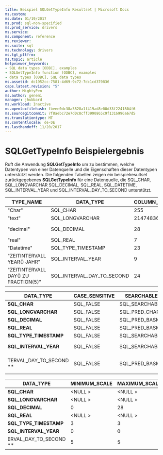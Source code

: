 ```yaml
---
title: Beispiel SQLGetTypeInfo Resultset | Microsoft Docs
ms.custom: 
ms.date: 01/19/2017
ms.prod: sql-non-specified
ms.prod_service: drivers
ms.service: 
ms.component: reference
ms.reviewer: 
ms.suite: sql
ms.technology: drivers
ms.tgt_pltfrm: 
ms.topic: article
helpviewer_keywords:
- SQL data types [ODBC], examples
- SQLGetTypeInfo function [ODBC], examples
- data types [ODBC], SQL data types
ms.assetid: dc1952cc-7581-4d69-9c72-7dc1cd370836
caps.latest.revision: "5"
author: MightyPen
ms.author: genemi
manager: jhubbard
ms.workload: Inactive
ms.openlocfilehash: fbeee0dc38a5828a1f419ad8e00d33f2241804f6
ms.sourcegitcommit: 7f8aebc72e7d0c8cff3990865c9f1316996a67d5
ms.translationtype: MT
ms.contentlocale: de-DE
ms.lasthandoff: 11/20/2017
---
```

# <a name="example-sqlgettypeinfo-result-set"></a>SQLGetTypeInfo Beispielergebnis
Ruft die Anwendung **SQLGetTypeInfo** um zu bestimmen, welche Datentypen von einer Datenquelle und die Eigenschaften dieser Datentypen unterstützt werden. Die folgenden Tabellen zeigen ein beispielresultset zurückgegebenes **SQLGetTypeInfo** für eine Datenquelle, die SQL_CHAR, SQL_LONGVARCHAR SQL_DECIMAL, SQL_REAL, SQL_DATETIME, SQL_INTERVAL_YEAR und SQL_INTERVAL_DAY_TO_SECOND unterstützt.  
  
|TYPE_NAME|DATA_TYPE|COLUMN_SIZE|LITERAL_PREFIX|LITERAL_SUFFIX|CREATE_PARAMS|NULLABLE|  
|----------------|----------------|------------------|---------------------|---------------------|--------------------|--------------|  
|"Char"|SQL_CHAR|255|"'"|"'"|"Length"|SQL_TRUE|  
|"text"|SQL_LONGVARCHAR|2147483647|"'"|"'"|\<NULL >|SQL_TRUE|  
|"decimal"|SQL_DECIMAL|28|\<NULL >|\<NULL >|"Precision,<br />Skala"|SQL_TRUE|  
|"real"|SQL_REAL|7|\<NULL >|\<NULL >|\<NULL >|SQL_TRUE|  
|"Datetime"|SQL_TYPE_TIMESTAMP|23|"'"|"'"|\<NULL >|SQL_TRUE|  
|"ZEITINTERVALL YEAR() JAHR"|SQL_INTERVAL_YEAR|9|"'"|"'"|"Precision"|SQL_TRUE|  
|"ZEITINTERVALL DAY() ZU FRACTION(5)"|SQL_INTERVAL_DAY_TO_SECOND|24|"'"|"'"|"Precision"|SQL_TRUE|  
  
|DATA_TYPE|CASE_SENSITIVE|SEARCHABLE|UNSIGNED_ATTRIBUTE|FIXED_PREC_SCALE|AUTO_UNIQUE_VALUE|LOCAL_TYPE_NAME|  
|----------------|---------------------|----------------|-------------------------|------------------------|-------------------------|-----------------------|  
|**SQL_CHAR**|SQL_FALSE|SQL_SEARCHABLE|\<NULL >|SQL_FALSE|\<NULL >|"Char"|  
|**SQL_LONGVARCHAR**|SQL_FALSE|SQL_PRED_CHAR|\<NULL >|SQL_FALSE|\<NULL >|"text"|  
|**SQL_DECIMAL**|SQL_FALSE|SQL_PRED_BASIC|SQL_FALSE|SQL_FALSE|SQL_FALSE|"decimal"|  
|**SQL_REAL**|SQL_FALSE|SQL_PRED_BASIC|SQL_FALSE|SQL_FALSE|SQL_FALSE|"real"|  
|**SQL_TYPE_TIMESTAMP**|SQL_FALSE|SQL_SEARCHABLE|\<NULL >|SQL_FALSE|\<NULL >|"Datetime"|  
|**SQL_INTERVAL_YEAR**|SQL_FALSE|SQL_SEARCHABLE|\<NULL >|SQL_FALSE|\<NULL >|"ZEITINTERVALL YEAR() JAHR"|  
TERVAL_DAY_TO_SECOND **|SQL_FALSE|SQL_PRED_BASIC|\<NULL >|SQL_FALSE|\<NULL >|"ZEITINTERVALL DAY() ZU FRACTION(5)"|  
  
|DATA_TYPE|MINIMUM_SCALE|MAXIMUM_SCALE|SQL_DATA_TYPE|SQL_DATETIME_SUB|NUM_PREC_RADIX|INTERVAL_PRECISION|  
|----------------|--------------------|--------------------|---------------------|------------------------|----------------------|-------------------------|  
|**SQL_CHAR**|\<NULL >|\<NULL >|SQL_CHAR|\<NULL >|\<NULL >|\<NULL >|  
|**SQL_LONGVARCHAR**|\<NULL >|\<NULL >|SQL_LONGVARCHAR|\<NULL >|\<NULL >|\<NULL >|  
|**SQL_DECIMAL**|0|28|SQL_DECIMAL|\<NULL >|10|\<NULL >|  
|**SQL_REAL**|\<NULL >|\<NULL >|SQL_REAL|\<NULL >|10|\<NULL >|  
|**SQL_TYPE_TIMESTAMP**|3|3|SQL_DATETIME|SQL_CODE_TIMESTAMP|\<NULL >|12|  
|**SQL_INTERVAL_YEAR**|0|0|SQL_INTERVAL|SQL_CODE_INTERVALYEAR|\<NULL >|9|  
ERVAL_DAY_TO_SECOND **|5|5|SQL_INTERVAL|SQL_CODE_INTERVALDAY_TO_SECOND|\<NULL >|9|
